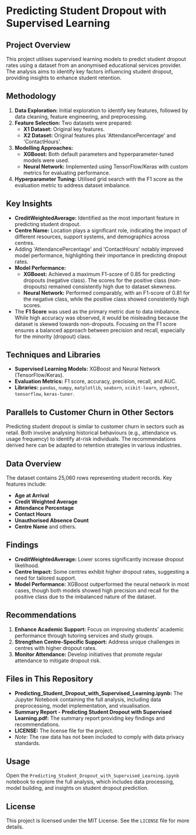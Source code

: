 # Predicting Student Dropout with Supervised Learning

## Project Overview
This project utilises supervised learning models to predict student dropout rates using a dataset from an anonymised educational services provider. The analysis aims to identify key factors influencing student dropout, providing insights to enhance student retention.

## Methodology
1. **Data Exploration:** Initial exploration to identify key features, followed by data cleaning, feature engineering, and preprocessing.
2. **Feature Selection:** Two datasets were prepared:
   - **X1 Dataset:** Original key features.
   - **X2 Dataset:** Original features plus 'AttendancePercentage' and 'ContactHours'.
3. **Modelling Approaches:** 
   - **XGBoost:** Both default parameters and hyperparameter-tuned models were used.
   - **Neural Network:** Implemented using TensorFlow/Keras with custom metrics for evaluating performance.
4. **Hyperparameter Tuning:** Utilised grid search with the F1 score as the evaluation metric to address dataset imbalance.

## Key Insights
- **CreditWeightedAverage:** Identified as the most important feature in predicting student dropout.
- **Centre Name:** Location plays a significant role, indicating the impact of different resources, support systems, and demographics across centres.
- Adding 'AttendancePercentage' and 'ContactHours' notably improved model performance, highlighting their importance in predicting dropout rates.
- **Model Performance:** 
  - **XGBoost:** Achieved a maximum F1-score of 0.85 for predicting dropouts (negative class). The scores for the positive class (non-dropouts) remained consistently high due to dataset skewness.
  - **Neural Network:** Performed comparably, with an F1-score of 0.81 for the negative class, while the positive class showed consistently high scores.
- The **F1 Score** was used as the primary metric due to data imbalance. While high accuracy was observed, it would be misleading because the dataset is skewed towards non-dropouts. Focusing on the F1 score ensures a balanced approach between precision and recall, especially for the minority (dropout) class.

## Techniques and Libraries
- **Supervised Learning Models:** XGBoost and Neural Network (TensorFlow/Keras).
- **Evaluation Metrics:** F1 score, accuracy, precision, recall, and AUC.
- **Libraries:** `pandas`, `numpy`, `matplotlib`, `seaborn`, `scikit-learn`, `xgboost`, `tensorflow`, `keras-tuner`.

## Parallels to Customer Churn in Other Sectors
Predicting student dropout is similar to customer churn in sectors such as retail. Both involve analysing historical behaviours (e.g., attendance vs. usage frequency) to identify at-risk individuals. The recommendations derived here can be adapted to retention strategies in various industries.

## Data Overview
The dataset contains 25,060 rows representing student records. Key features include:
- **Age at Arrival**
- **Credit Weighted Average**
- **Attendance Percentage**
- **Contact Hours**
- **Unauthorised Absence Count**
- **Centre Name** and others.

## Findings
- **CreditWeightedAverage:** Lower scores significantly increase dropout likelihood.
- **Centre Impact:** Some centres exhibit higher dropout rates, suggesting a need for tailored support.
- **Model Performance:** XGBoost outperformed the neural network in most cases, though both models showed high precision and recall for the positive class due to the imbalanced nature of the dataset.

## Recommendations
1. **Enhance Academic Support:** Focus on improving students' academic performance through tutoring services and study groups.
2. **Strengthen Centre-Specific Support:** Address unique challenges in centres with higher dropout rates.
3. **Monitor Attendance:** Develop initiatives that promote regular attendance to mitigate dropout risk.

## Files in This Repository
- **Predicting_Student_Dropout_with_Supervised_Learning.ipynb:** The Jupyter Notebook containing the full analysis, including data preprocessing, model implementation, and visualisation.
- **Summary Report - Predicting Student Dropout with Supervised Learning.pdf:** The summary report providing key findings and recommendations.
- **LICENSE:** The license file for the project.
- *Note:* The raw data has not been included to comply with data privacy standards.

## Usage
Open the `Predicting_Student_Dropout_with_Supervised_Learning.ipynb` notebook to explore the full analysis, which includes data processing, model building, and insights on student dropout prediction.

## License
This project is licensed under the MIT License. See the `LICENSE` file for more details.
